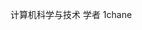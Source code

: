 计算机科学与技术 学者  1chane
<!---
LCIS666/LCIS666 is a ✨ special ✨ repository because its `README.md` (this file) appears on your GitHub profile.
You can click the Preview link to take a look at your changes.
--->
